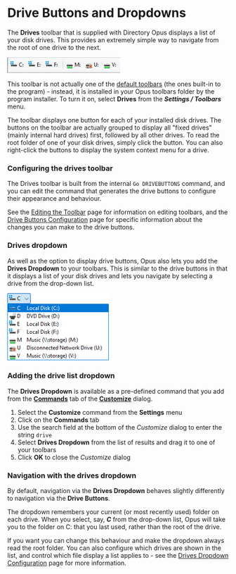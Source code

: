 # Drive Buttons and Dropdowns

The **Drives** toolbar that is supplied with Directory Opus displays a list of your disk drives. This provides an extremely simple way to navigate from the root of one drive to the next.

![](/Manual/images/media/13/drive_buttons.png) 

This toolbar is not actually one of the [default toolbars](../toolbars/the_default_toolbars/README.md) (the ones built-in to the program) - instead, it is installed in your Opus toolbars folder by the program installer. To turn it on, select **Drives** from the ***Settings / Toolbars*** menu.

The toolbar displays one button for each of your installed disk drives. The buttons on the toolbar are actually grouped to display all "fixed drives" (mainly internal hard drives) first, followed by all other drives. To read the root folder of one of your disk drives, simply click the button. You can also right-click the buttons to display the system context menu for a drive.

### Configuring the drives toolbar

The Drives toolbar is built from the internal `Go DRIVEBUTTONS` command, and you can edit the command that generates the drive buttons to configure their appearance and behaviour.

See the [Editing the Toolbar](/Manual/customize/creating_your_own_buttons/editing_the_toolbar/README.md) page for information on editing toolbars, and the [Drive Buttons Configuration](/Manual/customize/creating_your_own_buttons/editing_the_toolbar/dynamic_buttons/drive_buttons_configuration.md) page for specific information about the changes you can make to the drive buttons.

### Drives dropdown

As well as the option to display drive buttons, Opus also lets you add the **Drives Dropdown** to your toolbars. This is similar to the drive buttons in that it displays a list of your disk drives and lets you navigate by selecting a drive from the drop-down list.

![](/Manual/images/media/13/drive_list.png)

### Adding the drive list dropdown

The **Drives Dropdown** is available as a pre-defined command that you add from the **[Commands](/Manual/customize/the_customize_dialog/commands.md)** tab of the **[Customize](/Manual/customize/README.md)** dialog.

1.  Select the **Customize** command from the **Settings** menu
2.  Click on the **Commands** tab
3.  Use the search field at the bottom of the *Customize* dialog to enter the string `drive`
4.  Select **Drives Dropdown** from the list of results and drag it to one of your toolbars
5.  Click **OK** to close the *Customize* dialog

### Navigation with the drives dropdown

By default, navigation via the **Drives Dropdown** behaves slightly differently to navigation via the **Drive Buttons**.

The dropdown remembers your current (or most recently used) folder on each drive. When you select, say, ***C*** from the drop-down list, Opus will take you to the folder on C: that you last used, rather than the root of the drive.

If you want you can change this behaviour and make the dropdown always read the root folder. You can also configure which drives are shown in the list, and control which file display a list applies to - see the [Drives Dropdown Configuration](/Manual/customize/creating_your_own_buttons/editing_the_toolbar/field_buttons/drive_list_configuration.md) page for more information.
